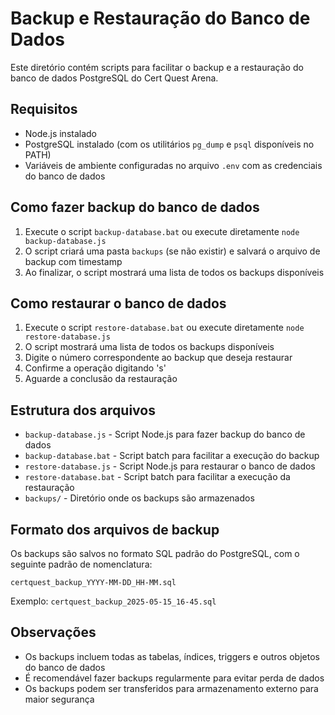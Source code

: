 # Backup e Restauração do Banco de Dados

Este diretório contém scripts para facilitar o backup e a restauração do banco de dados PostgreSQL do Cert Quest Arena.

## Requisitos

- Node.js instalado
- PostgreSQL instalado (com os utilitários `pg_dump` e `psql` disponíveis no PATH)
- Variáveis de ambiente configuradas no arquivo `.env` com as credenciais do banco de dados

## Como fazer backup do banco de dados

1. Execute o script `backup-database.bat` ou execute diretamente `node backup-database.js`
2. O script criará uma pasta `backups` (se não existir) e salvará o arquivo de backup com timestamp
3. Ao finalizar, o script mostrará uma lista de todos os backups disponíveis

## Como restaurar o banco de dados

1. Execute o script `restore-database.bat` ou execute diretamente `node restore-database.js`
2. O script mostrará uma lista de todos os backups disponíveis
3. Digite o número correspondente ao backup que deseja restaurar
4. Confirme a operação digitando 's'
5. Aguarde a conclusão da restauração

## Estrutura dos arquivos

- `backup-database.js` - Script Node.js para fazer backup do banco de dados
- `backup-database.bat` - Script batch para facilitar a execução do backup
- `restore-database.js` - Script Node.js para restaurar o banco de dados
- `restore-database.bat` - Script batch para facilitar a execução da restauração
- `backups/` - Diretório onde os backups são armazenados

## Formato dos arquivos de backup

Os backups são salvos no formato SQL padrão do PostgreSQL, com o seguinte padrão de nomenclatura:

```
certquest_backup_YYYY-MM-DD_HH-MM.sql
```

Exemplo: `certquest_backup_2025-05-15_16-45.sql`

## Observações

- Os backups incluem todas as tabelas, índices, triggers e outros objetos do banco de dados
- É recomendável fazer backups regularmente para evitar perda de dados
- Os backups podem ser transferidos para armazenamento externo para maior segurança
